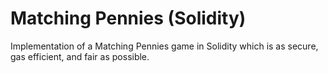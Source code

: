 # Matching Pennies (Solidity)
Implementation of a Matching Pennies game in Solidity which is as secure, gas efficient, and fair as possible.
